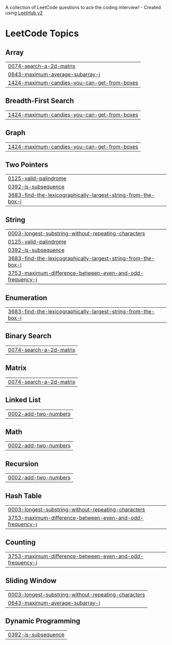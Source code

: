 A collection of LeetCode questions to ace the coding interview! - Created using [LeetHub v2](https://github.com/arunbhardwaj/LeetHub-2.0)
<!---LeetCode Topics Start-->
# LeetCode Topics
## Array
|  |
| ------- |
| [0074-search-a-2d-matrix](https://github.com/Kalpesh-Vala/leetcode/tree/master/0074-search-a-2d-matrix) |
| [0643-maximum-average-subarray-i](https://github.com/Kalpesh-Vala/leetcode/tree/master/0643-maximum-average-subarray-i) |
| [1424-maximum-candies-you-can-get-from-boxes](https://github.com/Kalpesh-Vala/leetcode/tree/master/1424-maximum-candies-you-can-get-from-boxes) |
## Breadth-First Search
|  |
| ------- |
| [1424-maximum-candies-you-can-get-from-boxes](https://github.com/Kalpesh-Vala/leetcode/tree/master/1424-maximum-candies-you-can-get-from-boxes) |
## Graph
|  |
| ------- |
| [1424-maximum-candies-you-can-get-from-boxes](https://github.com/Kalpesh-Vala/leetcode/tree/master/1424-maximum-candies-you-can-get-from-boxes) |
## Two Pointers
|  |
| ------- |
| [0125-valid-palindrome](https://github.com/Kalpesh-Vala/leetcode/tree/master/0125-valid-palindrome) |
| [0392-is-subsequence](https://github.com/Kalpesh-Vala/leetcode/tree/master/0392-is-subsequence) |
| [3683-find-the-lexicographically-largest-string-from-the-box-i](https://github.com/Kalpesh-Vala/leetcode/tree/master/3683-find-the-lexicographically-largest-string-from-the-box-i) |
## String
|  |
| ------- |
| [0003-longest-substring-without-repeating-characters](https://github.com/Kalpesh-Vala/leetcode/tree/master/0003-longest-substring-without-repeating-characters) |
| [0125-valid-palindrome](https://github.com/Kalpesh-Vala/leetcode/tree/master/0125-valid-palindrome) |
| [0392-is-subsequence](https://github.com/Kalpesh-Vala/leetcode/tree/master/0392-is-subsequence) |
| [3683-find-the-lexicographically-largest-string-from-the-box-i](https://github.com/Kalpesh-Vala/leetcode/tree/master/3683-find-the-lexicographically-largest-string-from-the-box-i) |
| [3753-maximum-difference-between-even-and-odd-frequency-i](https://github.com/Kalpesh-Vala/leetcode/tree/master/3753-maximum-difference-between-even-and-odd-frequency-i) |
## Enumeration
|  |
| ------- |
| [3683-find-the-lexicographically-largest-string-from-the-box-i](https://github.com/Kalpesh-Vala/leetcode/tree/master/3683-find-the-lexicographically-largest-string-from-the-box-i) |
## Binary Search
|  |
| ------- |
| [0074-search-a-2d-matrix](https://github.com/Kalpesh-Vala/leetcode/tree/master/0074-search-a-2d-matrix) |
## Matrix
|  |
| ------- |
| [0074-search-a-2d-matrix](https://github.com/Kalpesh-Vala/leetcode/tree/master/0074-search-a-2d-matrix) |
## Linked List
|  |
| ------- |
| [0002-add-two-numbers](https://github.com/Kalpesh-Vala/leetcode/tree/master/0002-add-two-numbers) |
## Math
|  |
| ------- |
| [0002-add-two-numbers](https://github.com/Kalpesh-Vala/leetcode/tree/master/0002-add-two-numbers) |
## Recursion
|  |
| ------- |
| [0002-add-two-numbers](https://github.com/Kalpesh-Vala/leetcode/tree/master/0002-add-two-numbers) |
## Hash Table
|  |
| ------- |
| [0003-longest-substring-without-repeating-characters](https://github.com/Kalpesh-Vala/leetcode/tree/master/0003-longest-substring-without-repeating-characters) |
| [3753-maximum-difference-between-even-and-odd-frequency-i](https://github.com/Kalpesh-Vala/leetcode/tree/master/3753-maximum-difference-between-even-and-odd-frequency-i) |
## Counting
|  |
| ------- |
| [3753-maximum-difference-between-even-and-odd-frequency-i](https://github.com/Kalpesh-Vala/leetcode/tree/master/3753-maximum-difference-between-even-and-odd-frequency-i) |
## Sliding Window
|  |
| ------- |
| [0003-longest-substring-without-repeating-characters](https://github.com/Kalpesh-Vala/leetcode/tree/master/0003-longest-substring-without-repeating-characters) |
| [0643-maximum-average-subarray-i](https://github.com/Kalpesh-Vala/leetcode/tree/master/0643-maximum-average-subarray-i) |
## Dynamic Programming
|  |
| ------- |
| [0392-is-subsequence](https://github.com/Kalpesh-Vala/leetcode/tree/master/0392-is-subsequence) |
<!---LeetCode Topics End-->